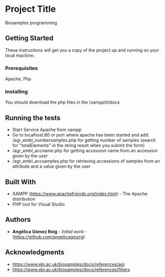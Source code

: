 # Project Title

Biosamples programming

## Getting Started

These instructions will get you a copy of the project up and running on your local machine.

### Prerequisites

Apache, Php

### Installing

You should download the php files in the \xampp\htdocs 

## Running the tests

* Start Service Apache from xampp
* Go to localhost:80 or port where apache has been started and add: /agr_embl_numbersamples.php for getting number of samples (search   for "totalElements" in the string result when you submit the form)
* /agr_embl_accname.php for getting accession name from an accession given by the user
* /agr_embl_accsamples.php for retrieving accessions of samples from an attribute and a value given by the user

## Built With

* XAMPP (https://www.apachefriends.org/index.html) - The Apache distribution
* PHP tool for Visual Studio 

## Authors

* **Angélica Gómez Roig** - *Initial work* - (https://github.com/angelicagmzrg)


## Acknowledgments

* https://www.ebi.ac.uk/biosamples/docs/references/api
* https://www.ebi.ac.uk/biosamples/docs/references/filters


